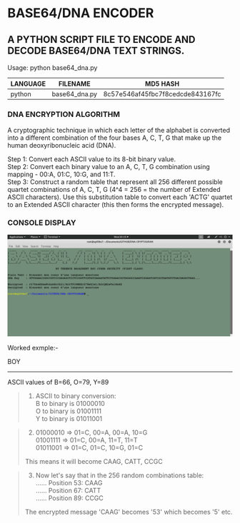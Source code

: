 # BASE64/DNA ENCODER
## A PYTHON SCRIPT FILE TO ENCODE AND DECODE BASE64/DNA TEXT STRINGS.

Usage: python base64_dna.py

| LANGUAGE | FILENAME      | MD5 HASH                         |
|------    |------         | -------                          |
| python   | base64_dna.py | 8c57e546af45fbc7f8cedcde843167fc |

### DNA ENCRYPTION ALGORITHM
A cryptographic technique in which each letter of the alphabet is converted into a different combination of the four bases A, C, T, G that make up the human deoxyribonucleic acid (DNA).

Step 1: Convert each ASCII value to its 8-bit binary value.</br>
Step 2: Convert each binary value to an A, C, T, G combination using mapping - 00:A, 01:C, 10:G, and 11:T.</br>
Step 3: Construct a random table that represent all 256 different possible quartet combinations of A, C, T, G (4^4 = 256 = the number of Extended ASCII characters). Use this substitution table to convert each 'ACTG' quartet to an Extended ASCII character (this then forms the encrypted message).

### CONSOLE DISPLAY
![Screenshot](picture1.png)

Worked exmple:-

BOY
***
ASCII values of B=66, O=79, Y=89

>1. ASCII to binary conversion:</br>
>                  B to binary is 01000010</br>
>                  O to binary is 01001111</br>
>                  Y to binary is 01011001</br>
                  
>2. 01000010 => 01=C, 00=A, 00=A, 10=G</br>
>   01001111 => 01=C, 00=A, 11=T, 11=T</br>
>   01011001 => 01=C, 01=C, 10=G, 01=C</br> 
>
>   This means it will become CAAG, CATT, CCGC
   
>3. Now let's say that in the 256 random combinations table:</br>
>   ......
>   Position 53: CAAG</br>
>   ......
>   Position 67: CATT</br>
>   ......
>   Position 89: CCGC</br>
>   
>   The encrypted message 'CAAG' becomes '53' which becomes '5' etc.
